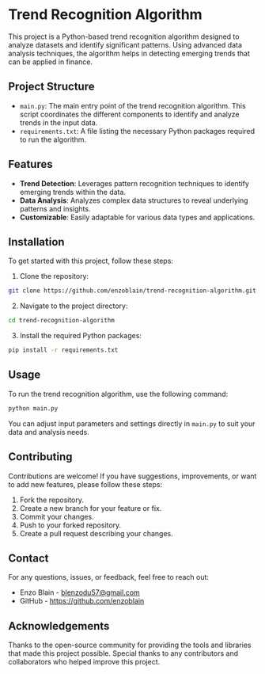 # Trend Recognition Algorithm
This project is a Python-based trend recognition algorithm designed to analyze datasets and identify significant patterns. Using advanced data analysis techniques, the algorithm helps in detecting emerging trends that can be applied in finance.

## Project Structure
- `main.py`: The main entry point of the trend recognition algorithm. This script coordinates the different components to identify and analyze trends in the input data.
- `requirements.txt`: A file listing the necessary Python packages required to run the algorithm.

## Features
- **Trend Detection**: Leverages pattern recognition techniques to identify emerging trends within the data.
- **Data Analysis**: Analyzes complex data structures to reveal underlying patterns and insights.
- **Customizable**: Easily adaptable for various data types and applications.

## Installation
To get started with this project, follow these steps:

1. Clone the repository:

```bash
git clone https://github.com/enzoblain/trend-recognition-algorithm.git
```
2. Navigate to the project directory:

```bash
cd trend-recognition-algorithm
```
3. Install the required Python packages:

```bash
pip install -r requirements.txt
```

## Usage
To run the trend recognition algorithm, use the following command:
```bash
python main.py
```

You can adjust input parameters and settings directly in `main.py` to suit your data and analysis needs.

## Contributing
Contributions are welcome! If you have suggestions, improvements, or want to add new features, please follow these steps:

1. Fork the repository.
2. Create a new branch for your feature or fix.
3. Commit your changes.
4. Push to your forked repository.
5. Create a pull request describing your changes.

## Contact
For any questions, issues, or feedback, feel free to reach out:

- Enzo Blain - blenzodu57@gmail.com
- GitHub - https://github.com/enzoblain

## Acknowledgements
Thanks to the open-source community for providing the tools and libraries that made this project possible.
Special thanks to any contributors and collaborators who helped improve this project.